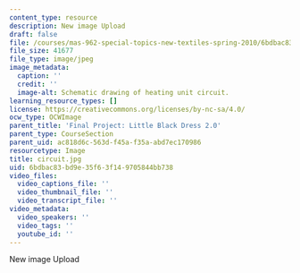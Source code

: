 ```yaml
---
content_type: resource
description: New image Upload
draft: false
file: /courses/mas-962-special-topics-new-textiles-spring-2010/6bdbac83bd9e35f63f149705844bb738_circuit.jpg
file_size: 41677
file_type: image/jpeg
image_metadata:
  caption: ''
  credit: ''
  image-alt: Schematic drawing of heating unit circuit.
learning_resource_types: []
license: https://creativecommons.org/licenses/by-nc-sa/4.0/
ocw_type: OCWImage
parent_title: 'Final Project: Little Black Dress 2.0'
parent_type: CourseSection
parent_uid: ac818d6c-563d-f45a-f35a-abd7ec170986
resourcetype: Image
title: circuit.jpg
uid: 6bdbac83-bd9e-35f6-3f14-9705844bb738
video_files:
  video_captions_file: ''
  video_thumbnail_file: ''
  video_transcript_file: ''
video_metadata:
  video_speakers: ''
  video_tags: ''
  youtube_id: ''
---
```

New image Upload